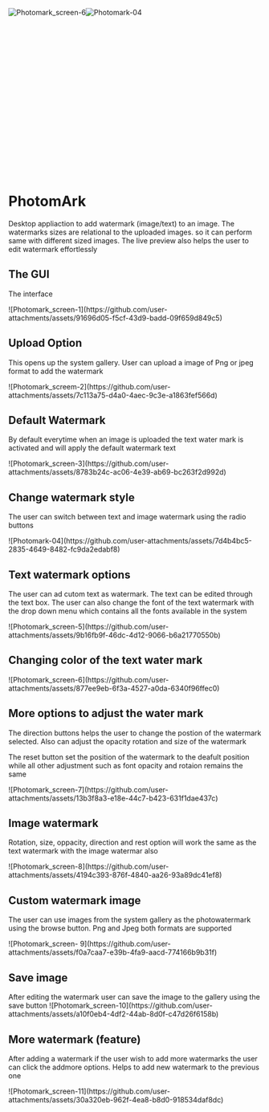 ![Photomark_screen-6](https://github.com/user-attachments/assets/31a8e007-19d6-4cf8-8fa7-e926c93b5676)![Photomark-04](https://github.com/user-attachments/assets/ccc4e0ad-ca8b-4c8e-969f-c83d71e7e44d)<!-- Generator: Adobe Illustrator 23.0.5, SVG Export Plug-In  -->
<svg version="1.1" xmlns="http://www.w3.org/2000/svg" xmlns:xlink="http://www.w3.org/1999/xlink" x="0px" y="0px"
	 width="768.96px" height="476.1px" viewBox="0 0 768.96 476.1" style="enable-background:new 0 0 768.96 476.1;"
	 xml:space="preserve">
<defs>
</defs>
<h1> PhotomArk</h1>
<p>Desktop appliaction to add watermark (image/text) to an image. The watermarks sizes are relational to the uploaded images. so it can perform same with different sized images. The live preview
also helps the user to edit watermark effortlessly</p>

<h2>The GUI</h2>
<p>The interface </p>
![Photomark_screen-1](https://github.com/user-attachments/assets/91696d05-f5cf-43d9-badd-09f659d849c5)

<h2>Upload Option</h2>
<p>This opens up the system gallery. User can upload a image of Png or jpeg format to add the watermark</p>
![Photomark_screem-2](https://github.com/user-attachments/assets/7c113a75-d4a0-4aec-9c3e-a1863fef566d)

<h2>Default Watermark</h2>
<p>By default everytime when an image is uploaded the text water mark is activated and will apply the default watermark text</p>
![Photomark_screen-3](https://github.com/user-attachments/assets/8783b24c-ac06-4e39-ab69-bc263f2d992d)

<h2>Change watermark style</h2>
<p>The user can switch between text and image watermark using the radio buttons </p>
![Photomark-04](https://github.com/user-attachments/assets/7d4b4bc5-2835-4649-8482-fc9da2edabf8)

<h2>Text watermark options</h2>
<p>The user can ad cutom text as watermark. The text can be edited through the text box. The user can also change the font of the text watermark with the drop down menu which contains all the fonts available in the system </p>
![Photomark_screen-5](https://github.com/user-attachments/assets/9b16fb9f-46dc-4d12-9066-b6a21770550b)


<h2>Changing color of the text water mark</h2>
![Photomark_screen-6](https://github.com/user-attachments/assets/877ee9eb-6f3a-4527-a0da-6340f96ffec0)

<h2>More options to adjust the water mark</h2>
<p>The direction buttons helps the user to change the postion of the watermark selected. Also can adjust the opacity rotation and size of the watermark</p>
<p>The reset button set the position of the watermark to the deafult position while all other adjustment such as font opacity and rotaion remains the same</p>
![Photomark_screen-7](https://github.com/user-attachments/assets/13b3f8a3-e18e-44c7-b423-631f1dae437c)

<h2>Image watermark</h2>
<p>Rotation, size, oppacity, direction and rest option will work the same as the text watermark with the image watermar also</p>
![Photomark_screen-8](https://github.com/user-attachments/assets/4194c393-876f-4840-aa26-93a89dc41ef8)

<h2>Custom watermark image </h2>
<p>The user can use images from the system gallery as the photowatermark using the browse button. Png and Jpeg both formats are supported</p>
![Photomark_screen- 9](https://github.com/user-attachments/assets/f0a7caa7-e39b-4fa9-aacd-774166b9b31f)

<h2>Save image</h2>
After editing the watermark user can save the image to the gallery using the save button
![Photomark_screen-10](https://github.com/user-attachments/assets/a10f0eb4-4df2-44ab-8d0f-c47d26f6158b)

<h2>More watermark (feature)</h2>
<p>After adding a watermark if the user wish to add more watermarks the user can click the addmore options. Helps to add new watermark to the previous one</p>
![Photomark_screen-11](https://github.com/user-attachments/assets/30a320eb-962f-4ea8-b8d0-918534daf8dc)





